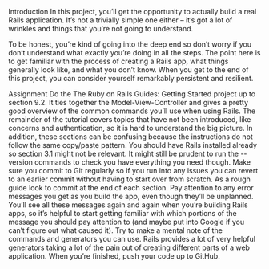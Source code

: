 Introduction
In this project, you’ll get the opportunity to actually build a real Rails application. It’s not a trivially simple one either – it’s got a lot of wrinkles and things that you’re not going to understand.

To be honest, you’re kind of going into the deep end so don’t worry if you don’t understand what exactly you’re doing in all the steps. The point here is to get familiar with the process of creating a Rails app, what things generally look like, and what you don’t know. When you get to the end of this project, you can consider yourself remarkably persistent and resilient.

Assignment
Do the The Ruby on Rails Guides: Getting Started project up to section 9.2. It ties together the Model-View-Controller and gives a pretty good overview of the common commands you’ll use when using Rails. The remainder of the tutorial covers topics that have not been introduced, like concerns and authentication, so it is hard to understand the big picture. In addition, these sections can be confusing because the instructions do not follow the same copy/paste pattern.
You should have Rails installed already so section 3.1 might not be relevant. It might still be prudent to run the --version commands to check you have everything you need though.
Make sure you commit to Git regularly so if you run into any issues you can revert to an earlier commit without having to start over from scratch. As a rough guide look to commit at the end of each section.
Pay attention to any error messages you get as you build the app, even though they’ll be unplanned. You’ll see all these messages again and again when you’re building Rails apps, so it’s helpful to start getting familiar with which portions of the message you should pay attention to (and maybe put into Google if you can’t figure out what caused it).
Try to make a mental note of the commands and generators you can use. Rails provides a lot of very helpful generators taking a lot of the pain out of creating different parts of a web application.
When you’re finished, push your code up to GitHub.